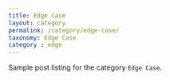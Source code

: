```yaml
---
title: Edge Case
layout: category
permalink: /category/edge-case/
taxonomy: Edge Case
category : edge
---
```


Sample post listing for the category `Edge Case`.
